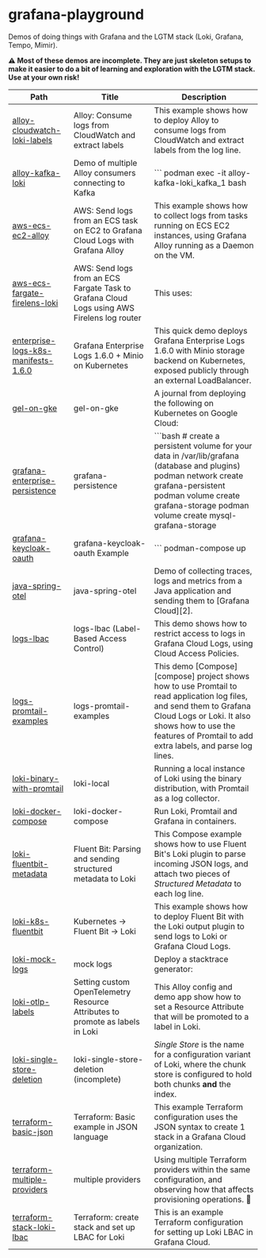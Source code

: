 # grafana-playground

Demos of doing things with Grafana and the LGTM stack (Loki, Grafana, Tempo, Mimir).

**⚠ Most of these demos are incomplete. They are just skeleton setups to make it easier to do a bit of learning and exploration with the LGTM stack. Use at your own risk!**

<!-- BEGIN_LIST -->
| Path | Title | Description |
|------|-------|-------------|
| [alloy-cloudwatch-loki-labels](alloy-cloudwatch-loki-labels/README.md) | Alloy: Consume logs from CloudWatch and extract labels | This example shows how to deploy Alloy to consume logs from CloudWatch and extract labels from the log line. |
| [alloy-kafka-loki](alloy-kafka-loki/README.md) | Demo of multiple Alloy consumers connecting to Kafka | ``` podman exec -it alloy-kafka-loki_kafka_1 bash |
| [aws-ecs-ec2-alloy](aws-ecs-ec2-alloy/README.md) | AWS: Send logs from an ECS task on EC2 to Grafana Cloud Logs with Grafana Alloy | This example shows how to collect logs from tasks running on ECS EC2 instances, using Grafana Alloy running as a Daemon on the VM. |
| [aws-ecs-fargate-firelens-loki](aws-ecs-fargate-firelens-loki/README.md) | AWS: Send logs from an ECS Fargate Task to Grafana Cloud Logs using AWS Firelens log router | This uses: |
| [enterprise-logs-k8s-manifests-1.6.0](enterprise-logs-k8s-manifests-1.6.0/README.md) | Grafana Enterprise Logs 1.6.0 + Minio on Kubernetes | This quick demo deploys Grafana Enterprise Logs 1.6.0 with Minio storage backend on Kubernetes, exposed publicly through an external LoadBalancer. |
| [gel-on-gke](gel-on-gke/README.md) | gel-on-gke | A journal from deploying the following on Kubernetes on Google Cloud: |
| [grafana-enterprise-persistence](grafana-enterprise-persistence/README.md) | grafana-persistence | ```bash # create a persistent volume for your data in /var/lib/grafana (database and plugins) podman network create grafana-persistent podman volume create grafana-storage podman volume create mysql-grafana-storage |
| [grafana-keycloak-oauth](grafana-keycloak-oauth/README.md) | grafana-keycloak-oauth Example | ``` podman-compose up |
| [java-spring-otel](java-spring-otel/README.md) | java-spring-otel | Demo of collecting traces, logs and metrics from a Java application and sending them to [Grafana Cloud][2]. |
| [logs-lbac](logs-lbac/README.md) | logs-lbac (Label-Based Access Control) | This demo shows how to restrict access to logs in Grafana Cloud Logs, using Cloud Access Policies. |
| [logs-promtail-examples](logs-promtail-examples/README.md) | logs-promtail-examples | This demo [Compose][compose] project shows how to use Promtail to read application log files, and send them to Grafana Cloud Logs or Loki. It also shows how to use the features of Promtail to add extra labels, and parse log lines. |
| [loki-binary-with-promtail](loki-binary-with-promtail/README.md) | loki-local | Running a local instance of Loki using the binary distribution, with Promtail as a log collector. |
| [loki-docker-compose](loki-docker-compose/README.md) | loki-docker-compose | Run Loki, Promtail and Grafana in containers. |
| [loki-fluentbit-metadata](loki-fluentbit-metadata/README.md) | Fluent Bit: Parsing and sending structured metadata to Loki | This Compose example shows how to use Fluent Bit's Loki plugin to parse incoming JSON logs, and attach two pieces of _Structured Metadata_ to each log line. |
| [loki-k8s-fluentbit](loki-k8s-fluentbit/README.md) | Kubernetes -> Fluent Bit -> Loki | This example shows how to deploy Fluent Bit with the Loki output plugin to send logs to Loki or Grafana Cloud Logs. |
| [loki-mock-logs](loki-mock-logs/README.md) | mock logs | Deploy a stacktrace generator: |
| [loki-otlp-labels](loki-otlp-labels/README.md) | Setting custom OpenTelemetry Resource Attributes to promote as labels in Loki | This Alloy config and demo app show how to set a Resource Attribute that will be promoted to a label in Loki. |
| [loki-single-store-deletion](loki-single-store-deletion/README.md) | loki-single-store-deletion (incomplete) | _Single Store_ is the name for a configuration variant of Loki, where the chunk store is configured to hold both chunks **and** the index. |
| [terraform-basic-json](terraform-basic-json/README.md) | Terraform: Basic example in JSON language | This example Terraform configuration uses the JSON syntax to create 1 stack in a Grafana Cloud organization. |
| [terraform-multiple-providers](terraform-multiple-providers/README.md) | multiple providers | Using multiple Terraform providers within the same configuration, and observing how that affects provisioning operations. 👀 |
| [terraform-stack-loki-lbac](terraform-stack-loki-lbac/README.md) | Terraform: create stack and set up LBAC for Loki | This is an example Terraform configuration for setting up Loki LBAC in Grafana Cloud. |
<!-- END_LIST -->
